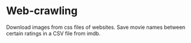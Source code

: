 # Web-crawling
Download images from css files of websites.
Save movie names between certain ratings in a CSV file from imdb. 
